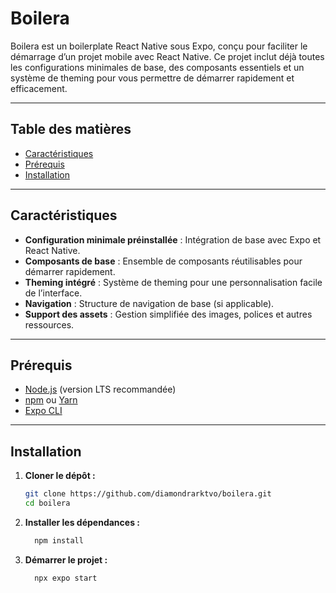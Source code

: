 # Boilera

Boilera est un boilerplate React Native sous Expo, conçu pour faciliter le démarrage d’un projet mobile avec React Native. Ce projet inclut déjà toutes les configurations minimales de base, des composants essentiels et un système de theming pour vous permettre de démarrer rapidement et efficacement.

---

## Table des matières

- [Caractéristiques](#caractéristiques)
- [Prérequis](#prérequis)
- [Installation](#installation)

---

## Caractéristiques

- **Configuration minimale préinstallée** : Intégration de base avec Expo et React Native.
- **Composants de base** : Ensemble de composants réutilisables pour démarrer rapidement.
- **Theming intégré** : Système de theming pour une personnalisation facile de l’interface.
- **Navigation** : Structure de navigation de base (si applicable).
- **Support des assets** : Gestion simplifiée des images, polices et autres ressources.

---

## Prérequis

- [Node.js](https://nodejs.org/) (version LTS recommandée)
- [npm](https://www.npmjs.com/) ou [Yarn](https://yarnpkg.com/)
- [Expo CLI](https://docs.expo.dev/workflow/expo-cli/)

---

## Installation

1. **Cloner le dépôt :**

   ```bash
   git clone https://github.com/diamondrarktvo/boilera.git
   cd boilera
   ```
2. **Installer les dépendances :**
   ```bash
     npm install
   ```
3. **Démarrer le projet :**
   ```bash
     npx expo start
   ```

